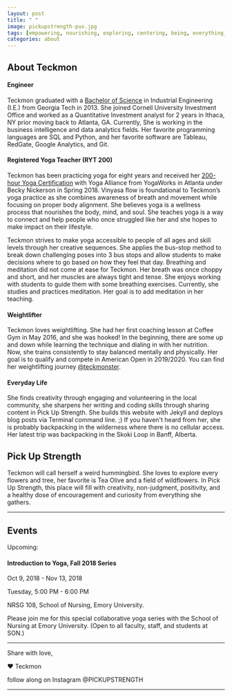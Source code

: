 ```yaml
---
layout: post
title: " "
image: pickupstrength-pus.jpg
tags: [empowering, nourishing, exploring, centering, being, everything, welcome, community, about, pickupstrength, curiousity]
categories: about
---
```


## About Teckmon

#### Engineer

Teckmon graduated with a [Bachelor of Science][degree] in Industrial Engineering (I.E.) from Georgia Tech in 2013. She joined Cornell University Investment Office and worked as a Quantitative Investment analyst for 2 years in Ithaca, NY prior moving back to Atlanta, GA. Currently, She is working in the business intelligence and data analytics fields. Her favorite programming languages are SQL and Python, and her favorite software are Tableau, RedGate, Google Analytics, and Git.

#### Registered Yoga Teacher (RYT 200)

Teckmon has been practicing yoga for eight years and received her [200-hour Yoga Certification][yoga-alliance] with Yoga Alliance from YogaWorks in Atlanta under Becky Nickerson in Spring 2018. Vinyasa flow is foundational to Teckmon’s yoga practice as she combines awareness of breath and movement while focusing on proper body alignment. She believes yoga is a wellness process that nourishes the body, mind, and soul. She teaches yoga is a way to connect and help people who once struggled like her and she hopes to make impact on their lifestyle.

Teckmon strives to make yoga accessible to people of all ages and skill levels through her creative sequences. She applies the bus-stop method to break down challenging poses into 3 bus stops and allow students to make decisions where to go based on how they feel that day. Breathing and meditation did not come at ease for Teckmon. Her breath was once choppy and short, and her muscles are always tight and tense. She enjoys working with students to guide them with some breathing exercises. Currently, she studies and practices meditation. Her goal is to add meditation in her teaching. 

#### Weightlifter

Teckmon loves weightlifting. She had her first coaching lesson at Coffee Gym in May 2016, and she was hooked! In the beginning, there are some up and down while learning the technique and dialing in with her nutrition. Now, she trains consistently to stay balanced mentally and physically. Her goal is to qualify and compete in American Open in 2019/2020. You can find her weightlifting journey [@teckmonster][teckmonster]. 

#### Everyday Life

She finds creativity through engaging and volunteering in the local community, she sharpens her writing and coding skills through sharing content in Pick Up Strength. She builds this website with Jekyll and deploys blog posts via Terminal command line. ;) If you haven't heard from her, she is probably backpacking in the wilderness where there is no cellular access. Her latest trip was backpacking in the Skoki Loop in Banff, Alberta.

## Pick Up Strength

Teckmon will call herself a weird hummingbird. She loves to explore every flowers and tree, her favorite is Tea Olive and a field of wildflowers. In Pick Up Strength, this place will fill with creativity, non-judgment, positivity, and a healthy dose of encouragement and curiosity from everything she gathers.

***

## Events

Upcoming:

#### Introduction to Yoga, Fall 2018 Series

Oct 9, 2018 - Nov 13, 2018

Tuesday, 5:00 PM - 6:00 PM

NRSG 108, School of Nursing, Emory University.

Please join me for this special collaborative yoga series with the School of Nursing at Emory University. 
(Open to all faculty, staff, and students at SON.)


***

Share with love,

❤ Teckmon

follow along on Instagram @PICKUPSTRENGTH

***

[yoga-alliance]: https://www.yogaalliance.org/TeacherPublicProfile?tid=211568
[degree]: https://meritpages.com/Teckmon-Siaw-/265492
[teckmonster]: https://www.instagram.com/teckmonster/

<!---

As I am sitting here and trying to craft the best about page for Pick Up Strength to grab your attention, I don't have one. I don't have one yet. I am still figuring out, and I don't want to put a limit in it of what it will be becoming. However, I do know that I want to create a place for my audiences and myself to grow strong, to explore, to be curious, and to learn from a different perspective and be open-minded to try new things. I guess it is part of the process.

	"Curiosity and discipline create passion. If you wait for motivation, you will never get anything done. Be curious. Be receptive. ❤ Pick Up Strength"

I want to help people who have similar barriers and obstacles. Obstacles like in learning a new language, moving to a new place, getting through college, strength training, nutrition, cross-cultural relationship, stress management, get a stronger mind and body, etc. I hope that you will learn something new from me and to share with others. 

The one thing I am asking for my audiences is being receptive, curious to explore beyond your horizon, and take action. There is no limit unless you put a boundary at the end. 

Curiosity sparks questions. Curiosity creates action. Curiosity is inclusive. Curiosity is our non-judgment friend that always invite us and give us clues. I found my strength and confidence through curiosity about weightlifting. 


I want to share my stories from my perspective through my special lenses. The conflict interest of being a dual identity, the curious mind I always carry with me as a little girl, the strength and confidence I found through some boring and tedious paint strokes and lifting sets and reps, the nerdiness and creativity I develop when I start to code are all part of the features define the unique me.

I grew up with my grandparents in the countryside a couple of hours away from Kuala Lumpur in Malaysia. I am always curious about things and enjoy learning how things work from start to finish. I moved to the United States with my family at the end of 9th grade and it was a drastic change in my life and I had to redefine myself, my purpose of life in a new country. I was lost and struggled with life.

Coming to this new country without knowing the primary spoken language very well, I had trouble expressing my feeling, the curious mind that I had gotten fuzzy and lost. I had the fear of asking questions and thought that no one could understand me. I felt lost in translation.

Up until after graduating from college working on my first big girl job, I found my curiosity and resilience again. When looking back at the first English paper I wrote, when I first learned how to lift weights compared to today, I see improvement and changes. I believe that it does not matter what it is, if I can be consistent with learning and growing, I will be the person I wanted to become and continuously grow stronger into the best version of myself. 

I felt that there is a piece of me that I am always fear in pursuing and haunted me for life is to be seen, to be known, to be me due to my fear of expressing myself. In this place, I now stop all my hesitation, anxiety, and doubt and share my journey with you. Please join me to unleash your strength. 



I started weightlifting 
If I want to describe myself and for my audiences to get to know me better, it will be a hybrid of a hummingbird and a butterfly. 


It has the strength of butterfly, it evolves overtime. 

And then something happened...

The flight of the nature born of a hummingbird, moving from tree to tree, from flower to flower, from field to field, trying this, trying that, create complex life for themselve, and cross poninate the world. 
--->

